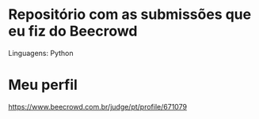 # Repositório com as submissões que eu fiz do Beecrowd
Linguagens: Python

# Meu perfil
https://www.beecrowd.com.br/judge/pt/profile/671079
